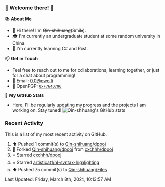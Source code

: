 ### 🌟 Welcome there! 🌟

📚 **About Me**
- 👋 Hi there! I'm ~~Qin-shihuang~~(Smile).
- 🎓 I'm currently an undergraduate student at some random university in China.
- 🌱 I'm currently learning C# and Rust.

📫 **Get in Touch**
- Feel free to reach out to me for collaborations, learning together, or just for a chat about programming!
- 📩 Email: 0.0@owo.li
- 🔑 OpenPGP: [`0xF764D796`](https://keys.openpgp.org/vks/v1/by-fingerprint/99D5AF94A1585E16E14895EFBF6C0BF4F764D796)


📝 **My GitHub Stats**
- Here, I'll be regularly updating my progress and the projects I am working on. Stay tuned!
![Qin-shihuang's GitHub stats](https://github-readme-stats.vercel.app/api?username=Qin-shihuang&show_icons=true)

### Recent Activity

This is a list of my most recent activity on GitHub.

<!--RECENT_ACTIVITY:start-->
1. ⬆️ Pushed 1 commit(s) to [Qin-shihuang/dpooj](https://github.com/Qin-shihuang/dpooj)<br>
2. 🔱 Forked [Qin-shihuang/dpooj](https://github.com/Qin-shihuang/dpooj) from [cxchhh/dpooj](https://github.com/cxchhh/dpooj)<br>
3. ⭐ Starred [cxchhh/dpooj](https://github.com/cxchhh/dpooj)<br>
4. ⭐ Starred [artisticat1/nl-syntax-highlighting](https://github.com/artisticat1/nl-syntax-highlighting)<br>
5. ⬆️ Pushed 75 commit(s) to [Qin-shihuang/Files](https://github.com/Qin-shihuang/Files)<br>
<!--RECENT_ACTIVITY:end-->

<!--RECENT_ACTIVITY:last_update-->
Last Updated: Friday, March 8th, 2024, 10:13:57 AM
<!--RECENT_ACTIVITY:last_update_end-->
